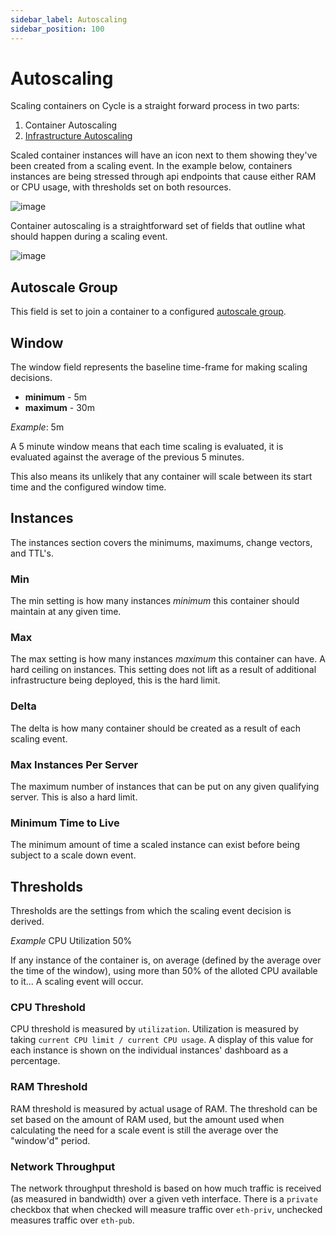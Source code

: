 ```yaml
---
sidebar_label: Autoscaling
sidebar_position: 100
---
```


# Autoscaling

Scaling containers on Cycle is a straight forward process in two parts:

1. Container Autoscaling
2. [Infrastructure Autoscaling](/docs/infrastructure/scale)

Scaled container instances will have an icon next to them showing they've been created from a scaling event. In the example below, containers instances are being stressed through api endpoints that cause either RAM or CPU usage, with thresholds set on both resources.

![image](https://static.cycle.io/portal-docs/containers/scaled-instance-dashboard.png)

Container autoscaling is a straightforward set of fields that outline what should happen during a scaling event.

![image](https://static.cycle.io/portal-docs/containers/autoscaling-config-form.png)

## Autoscale Group

This field is set to join a container to a configured [autoscale group](/docs/infrastructure/scale).

## Window

The window field represents the baseline time-frame for making scaling decisions.

- **minimum** - 5m
- **maximum** - 30m

_Example_: 5m

A 5 minute window means that each time scaling is evaluated, it is evaluated against the average of the previous 5 minutes.

This also means its unlikely that any container will scale between its start time and the configured window time.

## Instances

The instances section covers the minimums, maximums, change vectors, and TTL's.

### Min

The min setting is how many instances _minimum_ this container should maintain at any given time.

### Max

The max setting is how many instances _maximum_ this container can have. A hard ceiling on instances. This setting does not lift as a result of additional infrastructure being deployed, this is the hard limit.

### Delta

The delta is how many container should be created as a result of each scaling event.

### Max Instances Per Server

The maximum number of instances that can be put on any given qualifying server. This is also a hard limit.

### Minimum Time to Live

The minimum amount of time a scaled instance can exist before being subject to a scale down event.

## Thresholds

Thresholds are the settings from which the scaling event decision is derived.

_Example_ CPU Utilization 50%

If any instance of the container is, on average (defined by the average over the time of the window), using more than 50% of the alloted CPU available to it... A scaling event will occur.

### CPU Threshold

CPU threshold is measured by `utilization`. Utilization is measured by taking `current CPU limit / current CPU usage`. A display of this value for each instance is shown on the individual instances' dashboard as a percentage.

### RAM Threshold

RAM threshold is measured by actual usage of RAM. The threshold can be set based on the amount of RAM used, but the amount used when calculating the need for a scale event is still the average over the "window'd" period.

### Network Throughput

The network throughput threshold is based on how much traffic is received (as measured in bandwidth) over a given veth interface. There is a `private` checkbox that
when checked will measure traffic over `eth-priv`, unchecked measures traffic over `eth-pub`.
